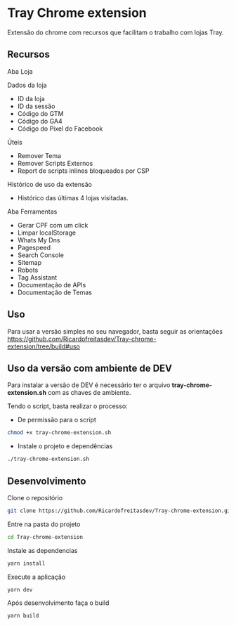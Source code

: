 # Tray Chrome extension

Extensão do chrome com recursos que facilitam o trabalho com lojas Tray.
## Recursos

Aba Loja

Dados da loja
- ID da loja
- ID da sessão
- Código do GTM
- Código do GA4
- Código do Pixel do Facebook

Úteis
- Remover Tema
- Remover Scripts Externos
- Report de scripts inlines bloqueados por CSP

Histórico de uso da extensão
- Histórico das últimas 4 lojas visitadas.
  
Aba Ferramentas
- Gerar CPF com um click
- Limpar localStorage
- Whats My Dns
- Pagespeed
- Search Console
- Sitemap
- Robots
- Tag Assistant
- Documentação de APIs
- Documentação de Temas
## Uso

Para usar a versão simples no seu navegador, basta seguir as orientações https://github.com/Ricardofreitasdev/Tray-chrome-extension/tree/build#uso 
## Uso da versão com ambiente de DEV

Para instalar a versão de DEV é necessário ter o arquivo **tray-chrome-extension.sh** com as chaves de ambiente.

Tendo o script, basta realizar o processo:

- De permissão para o script

```bash
chmod +x tray-chrome-extension.sh
```

- Instale o projeto e dependências

```bash
./tray-chrome-extension.sh
```
## Desenvolvimento

Clone o repositório

```sh
git clone https://github.com/Ricardofreitasdev/Tray-chrome-extension.git
```

Entre na pasta do projeto

```sh
cd Tray-chrome-extension
```

Instale as dependencias 
```sh
yarn install
```

Execute a aplicação 
```sh
yarn dev
```

Após desenvolvimento faça o build

```sh
yarn build
```
